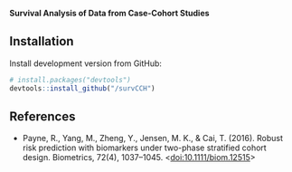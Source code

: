 __Survival Analysis of Data from Case-Cohort Studies__

## Installation

Install development version from GitHub:

```r
# install.packages("devtools")
devtools::install_github("/survCCH")
```

## References

- Payne, R., Yang, M., Zheng, Y., Jensen, M. K., & Cai, T. (2016). Robust risk prediction with biomarkers under two-phase stratified cohort design. Biometrics, 72(4), 1037–1045. <[doi:10.1111/biom.12515](https://www.doi.org/10.1111/biom.12515)>

